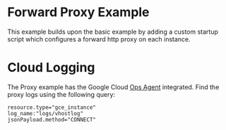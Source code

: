 Forward Proxy Example
===

This example builds upon the basic example by adding a custom startup script
which configures a forward http proxy on each instance.

Cloud Logging
===

The Proxy example has the Google Cloud [Ops Agent][ops-agent] integrated.  Find
the proxy logs using the following query:

```
resource.type="gce_instance"
log_name:"logs/vhostlog"
jsonPayload.method="CONNECT"
```

[ops-agent]: https://cloud.google.com/stackdriver/docs/solutions/agents/ops-agent
